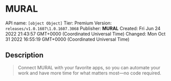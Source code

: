 # MURAL
API name: `[object Object]`
Tier: Premium
Version: `releases/v1.0.1607\1.0.1607.3068`
Publisher: **MURAL**
Created: Fri Jun 24 2022 21:43:57 GMT+0000 (Coordinated Universal Time)
Changed: Mon Oct 31 2022 16:55:19 GMT+0000 (Coordinated Universal Time)

## Description
> Connect MURAL with your favorite apps, so you can automate your work and have more time for what matters most—no code required.
